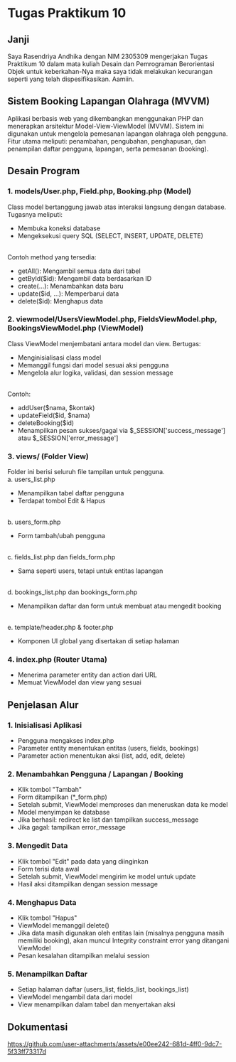 # Tugas Praktikum 10

## Janji
Saya Rasendriya Andhika dengan NIM 2305309 mengerjakan Tugas Praktikum 10 dalam mata kuliah Desain dan Pemrograman Berorientasi Objek untuk keberkahan-Nya maka saya tidak melakukan kecurangan seperti yang telah dispesifikasikan. Aamiin.

## Sistem Booking Lapangan Olahraga (MVVM)
Aplikasi berbasis web yang dikembangkan menggunakan PHP dan menerapkan arsitektur Model-View-ViewModel (MVVM). Sistem ini digunakan untuk mengelola pemesanan lapangan olahraga oleh pengguna. Fitur utama meliputi: penambahan, pengubahan, penghapusan, dan penampilan daftar pengguna, lapangan, serta pemesanan (booking).

## Desain Program
### 1. models/User.php, Field.php, Booking.php (Model)
Class model bertanggung jawab atas interaksi langsung dengan database. Tugasnya meliputi:
- Membuka koneksi database
- Mengeksekusi query SQL (SELECT, INSERT, UPDATE, DELETE)

</br> Contoh method yang tersedia:
- getAll(): Mengambil semua data dari tabel
- getById($id): Mengambil data berdasarkan ID
- create(...): Menambahkan data baru
- update($id, ...): Memperbarui data
- delete($id): Menghapus data

### 2. viewmodel/UsersViewModel.php, FieldsViewModel.php, BookingsViewModel.php (ViewModel)
Class ViewModel menjembatani antara model dan view. Bertugas:
- Menginisialisasi class model
- Memanggil fungsi dari model sesuai aksi pengguna
- Mengelola alur logika, validasi, dan session message

</br>Contoh:
- addUser($nama, $kontak)
- updateField($id, $nama)
- deleteBooking($id)
- Menampilkan pesan sukses/gagal via $_SESSION['success_message'] atau $_SESSION['error_message']

### 3. views/ (Folder View)
Folder ini berisi seluruh file tampilan untuk pengguna.
</br> a. users_list.php
- Menampilkan tabel daftar pengguna
- Terdapat tombol Edit & Hapus

</br> b. users_form.php
- Form tambah/ubah pengguna

</br> c. fields_list.php dan fields_form.php
- Sama seperti users, tetapi untuk entitas lapangan

</br> d. bookings_list.php dan bookings_form.php
- Menampilkan daftar dan form untuk membuat atau mengedit booking

</br> e. template/header.php & footer.php
- Komponen UI global yang disertakan di setiap halaman

### 4. index.php (Router Utama)
- Menerima parameter entity dan action dari URL
- Memuat ViewModel dan view yang sesuai

## Penjelasan Alur
### 1. Inisialisasi Aplikasi
- Pengguna mengakses index.php
- Parameter entity menentukan entitas (users, fields, bookings)
- Parameter action menentukan aksi (list, add, edit, delete)

### 2. Menambahkan Pengguna / Lapangan / Booking
- Klik tombol "Tambah"
- Form ditampilkan (*_form.php)
- Setelah submit, ViewModel memproses dan meneruskan data ke model
- Model menyimpan ke database
- Jika berhasil: redirect ke list dan tampilkan success_message
- Jika gagal: tampilkan error_message

### 3. Mengedit Data
- Klik tombol "Edit" pada data yang diinginkan
- Form terisi data awal
- Setelah submit, ViewModel mengirim ke model untuk update
- Hasil aksi ditampilkan dengan session message

### 4. Menghapus Data
- Klik tombol "Hapus"
- ViewModel memanggil delete()
- Jika data masih digunakan oleh entitas lain (misalnya pengguna masih memiliki booking), akan muncul Integrity constraint error yang ditangani ViewModel
- Pesan kesalahan ditampilkan melalui session

### 5. Menampilkan Daftar
- Setiap halaman daftar (users_list, fields_list, bookings_list)
- ViewModel mengambil data dari model
- View menampilkan dalam tabel dan menyertakan aksi

## Dokumentasi
https://github.com/user-attachments/assets/e00ee242-681d-4ff0-9dc7-5f33ff73317d

